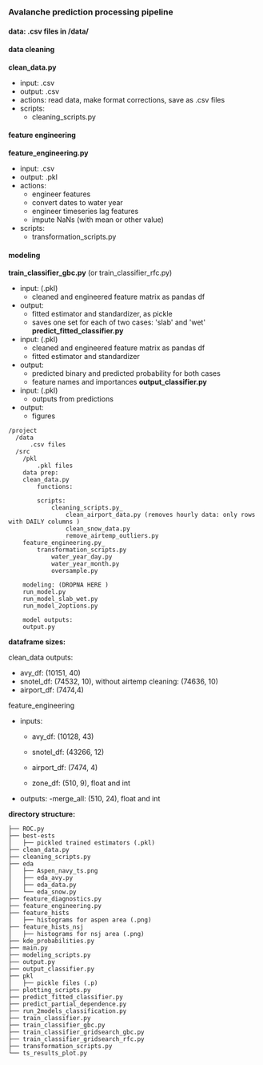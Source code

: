 ### Avalanche prediction processing pipeline

#### data: .csv files in /data/

#### data cleaning
  __clean_data.py__
   - input: .csv
   - output: .csv
   - actions: read data, make format corrections, save as .csv files
   - scripts:
      - cleaning_scripts.py

#### feature engineering
  __feature_engineering.py__
   - input: .csv
   - output: .pkl
   - actions:
     - engineer features
     - convert dates to water year
     - engineer timeseries lag features
     - impute NaNs (with mean or other value)
   - scripts:
      - transformation_scripts.py

#### modeling
  __train_classifier_gbc.py__ (or train_classifier_rfc.py)
   - input: (.pkl)
     - cleaned and engineered feature matrix as pandas df
   - output:
     - fitted estimator and standardizer, as pickle
     - saves one set for each of two cases: 'slab' and 'wet'
  __predict_fitted_classifier.py__
   - input: (.pkl)
     - cleaned and engineered feature matrix as pandas df
     - fitted estimator and standardizer
   - output:
     - predicted binary and predicted probability for both cases
     - feature names and importances
  __output_classifier.py__
   - input: (.pkl)
     - outputs from predictions
   - output:
     - figures 
~~~
/project
  /data
      .csv files
  /src
    /pkl
        .pkl files
    data prep:
    clean_data.py
        functions:

        scripts:
            cleaning_scripts.py_
                clean_airport_data.py (removes hourly data: only rows with DAILY columns )
                clean_snow_data.py
                remove_airtemp_outliers.py
    feature_engineering.py_
        transformation_scripts.py
            water_year_day.py
            water_year_month.py
            oversample.py

    modeling: (DROPNA HERE )
    run_model.py
    run_model_slab_wet.py
    run_model_2options.py

    model outputs:
    output.py

~~~

__dataframe sizes:__

clean_data outputs:
 - avy_df: (10151, 40)
 - snotel_df: (74532, 10), without airtemp cleaning: (74636, 10)
 - airport_df: (7474,4)


feature_engineering
 - inputs:
    - avy_df: (10128, 43)
    - snotel_df: (43266, 12)
    - airport_df: (7474, 4)

    - zone_df:  (510, 9), float and int
 - outputs:
    -merge_all: (510, 24), float and int

__directory structure:__
~~~
├── ROC.py
├── best-ests
│   ├── pickled trained estimators (.pkl)
├── clean_data.py
├── cleaning_scripts.py
├── eda
│   ├── Aspen_navy_ts.png
│   ├── eda_avy.py
│   ├── eda_data.py
│   └── eda_snow.py
├── feature_diagnostics.py
├── feature_engineering.py
├── feature_hists
│   ├── histograms for aspen area (.png)
├── feature_hists_nsj
│   ├── histograms for nsj area (.png)
├── kde_probabilities.py
├── main.py
├── modeling_scripts.py
├── output.py
├── output_classifier.py
├── pkl
│   ├── pickle files (.p)
├── plotting_scripts.py
├── predict_fitted_classifier.py
├── predict_partial_dependence.py
├── run_2models_classification.py
├── train_classifier.py
├── train_classifier_gbc.py
├── train_classifier_gridsearch_gbc.py
├── train_classifier_gridsearch_rfc.py
├── transformation_scripts.py
└── ts_results_plot.py
~~~
